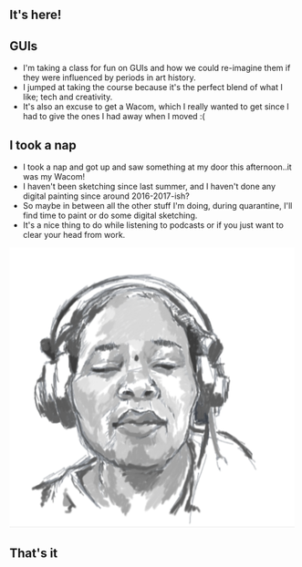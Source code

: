 ## It's here!

## GUIs
- I'm taking a class for fun on GUIs and how we could re-imagine them if they were influenced by periods in art history.
- I jumped at taking the course because it's the perfect blend of what I like; tech and creativity.
- It's also an excuse to get a Wacom, which I really wanted to get since I had to give the ones I had away when I moved :(

## I took a nap
- I took a nap and got up and saw something at my door this afternoon..it was my Wacom!
- I haven't been sketching since last summer, and I haven't done any digital painting since around 2016-2017-ish?
- So maybe in between all the other stuff I'm doing, during quarantine, I'll find time to paint or do some digital sketching. 
- It's a nice thing to do while listening to podcasts or if you just want to clear your head from work.

<img src="/images/sketch_k001.png" width="500">

## That's it
